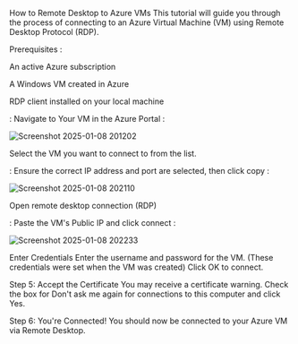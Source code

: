 How to Remote Desktop to Azure VMs
This tutorial will guide you through the process of connecting to an Azure Virtual Machine (VM) using Remote Desktop Protocol (RDP).

Prerequisites :

An active Azure subscription

A Windows VM created in Azure

RDP client installed on your local machine

: Navigate to Your VM in the Azure Portal :

![Screenshot 2025-01-08 201202](https://github.com/user-attachments/assets/33429a58-bb90-4341-b41e-76465d5e3380)

Select the VM you want to connect to from the list.

: Ensure the correct IP address and port are selected, then click copy :

![Screenshot 2025-01-08 202110](https://github.com/user-attachments/assets/32143f75-736a-4ecc-af07-23345548e0db)

Open remote desktop connection (RDP)

: Paste the VM's Public IP and click connect :

![Screenshot 2025-01-08 202233](https://github.com/user-attachments/assets/b6694e5e-a4af-4918-91e9-888402adc25b)


Enter Credentials
Enter the username and password for the VM. (These credentials were set when the VM was created)
Click OK to connect.

Step 5: Accept the Certificate
You may receive a certificate warning. Check the box for Don't ask me again for connections to this computer and click Yes.

Step 6: You're Connected!
You should now be connected to your Azure VM via Remote Desktop.
